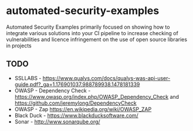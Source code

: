 # automated-security-examples
Automated Security Examples primarily focused on showing how to integrate various solutions into your CI pipeline to increase checking of vulnerabilities and licence infringement on the use of open source libraries in projects


## TODO
* SSLLABS - https://www.qualys.com/docs/qualys-was-api-user-guide.pdf?_ga=1.176901037.988789938.1478181339
* OWASP - Dependency Check - https://www.owasp.org/index.php/OWASP_Dependency_Check and https://github.com/jeremylong/DependencyCheck
* OWASP - Zap  https://en.wikipedia.org/wiki/OWASP_ZAP
* Black Duck - https://www.blackducksoftware.com/
* Sonar - http://www.sonarqube.org/ 

